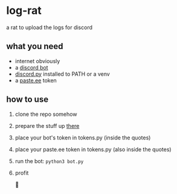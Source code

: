 # log-rat
a rat to upload the logs for discord

## what you need
- internet obviously
- a [discord bot](https://discord.com/developers/applications)
- [discord.py](https://github.com/Rapptz/discord.py) installed to PATH or a venv
- a [paste.ee](https://paste.ee) token

## how to use
1. clone the repo somehow
2. prepare the stuff up [there](#what-you-need) 
3. place your bot's token in tokens.py (inside the quotes)
4. place your paste.ee token in tokens.py (also inside the quotes)
5. run the bot: `python3 bot.py`
6. profit

   🦀
